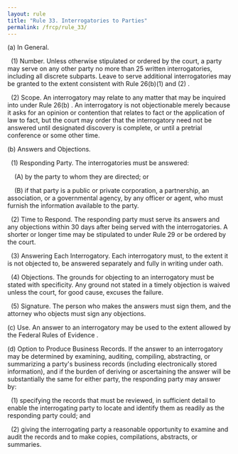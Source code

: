 ```yaml
---
layout: rule
title: "Rule 33. Interrogatories to Parties"
permalink: /frcp/rule_33/
---
```


(a) In General.


&nbsp;&nbsp;(1) Number. Unless otherwise stipulated or ordered by the court, a party may serve on any other party no more than 25 written interrogatories, including all discrete subparts. Leave to serve additional interrogatories may be granted to the extent consistent with Rule 26(b)(1) and (2) .


&nbsp;&nbsp;(2) Scope. An interrogatory may relate to any matter that may be inquired into under Rule 26(b) . An interrogatory is not objectionable merely because it asks for an opinion or contention that relates to fact or the application of law to fact, but the court may order that the interrogatory need not be answered until designated discovery is complete, or until a pretrial conference or some other time.


(b) Answers and Objections.


&nbsp;&nbsp;(1) Responding Party. The interrogatories must be answered:


&nbsp;&nbsp;&nbsp;&nbsp;(A) by the party to whom they are directed; or


&nbsp;&nbsp;&nbsp;&nbsp;(B) if that party is a public or private corporation, a partnership, an association, or a governmental agency, by any officer or agent, who must furnish the information available to the party.


&nbsp;&nbsp;(2) Time to Respond. The responding party must serve its answers and any objections within 30 days after being served with the interrogatories. A shorter or longer time may be stipulated to under Rule 29 or be ordered by the court.


&nbsp;&nbsp;(3) Answering Each Interrogatory. Each interrogatory must, to the extent it is not objected to, be answered separately and fully in writing under oath.


&nbsp;&nbsp;(4) Objections. The grounds for objecting to an interrogatory must be stated with specificity. Any ground not stated in a timely objection is waived unless the court, for good cause, excuses the failure.


&nbsp;&nbsp;(5) Signature. The person who makes the answers must sign them, and the attorney who objects must sign any objections.


(c) Use. An answer to an interrogatory may be used to the extent allowed by the Federal Rules of Evidence .


(d) Option to Produce Business Records. If the answer to an interrogatory may be determined by examining, auditing, compiling, abstracting, or summarizing a party's business records (including electronically stored information), and if the burden of deriving or ascertaining the answer will be substantially the same for either party, the responding party may answer by:


&nbsp;&nbsp;(1) specifying the records that must be reviewed, in sufficient detail to enable the interrogating party to locate and identify them as readily as the responding party could; and


&nbsp;&nbsp;(2) giving the interrogating party a reasonable opportunity to examine and audit the records and to make copies, compilations, abstracts, or summaries.
